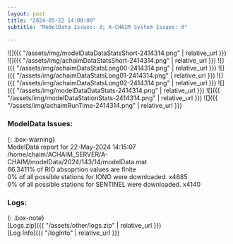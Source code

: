 ```yaml
---
layout: post
title: "2024-05-22 14:00:00"
subtitle: "ModelData Issues: 3; A-CHAIM System Issues: 0"

---
```


![]({{ "/assets/img/modelDataDataStatsShort-2414314.png" | relative_url }})
![]({{ "/assets/img/achaimDataStatsShort-2414314.png" | relative_url }})
![]({{ "/assets/img/achaimDataStatsLong00-2414314.png" | relative_url }})
![]({{ "/assets/img/achaimDataStatsLong01-2414314.png" | relative_url }})
![]({{ "/assets/img/achaimDataStatsLong02-2414314.png" | relative_url }})
![]({{ "/assets/img/modelDataDataStats-2414314.png" | relative_url }})
![]({{ "/assets/img/modelDataStationStats-2414314.png" | relative_url }})
![]({{ "/assets/img/achaimRunTime-2414314.png" | relative_url }})


### ModelData Issues:  
  
{: .box-warning}  
 ModelData report for 22-May-2024 14:15:07   
 /home/chaim/ACHAIM_SERVER/A-CHAIM/modelData/2024/143/14/modelData.mat   
 66.3411% of RIO absoprtion values are finite   
 0% of all possible stations for IONO were downloaded. x4685   
 0% of all possible stations for SENTINEL were downloaded. x4140   
  


### Logs:  
  
{: .box-note}  
[Logs.zip]({{ "/assets/other/logs.zip" | relative_url }})  
[Log Info]({{ "/logInfo" | relative_url }})  
